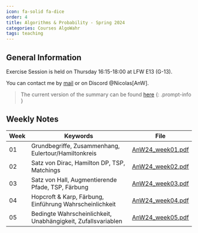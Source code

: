 ```yaml
---
icon: fa-solid fa-dice
order: 4
title: Algorithms & Probability - Spring 2024
categories: Courses AlgoWahr
tags: teaching
---
```


## General Information

Exercise Session is held on Thursday 16:15-18:00 at LFW E13 (G-13).

You can contact me by [mail](mailto:nwehrl@student.ethz.ch) or on Discord @Nicolas[AnW].

> The current version of the summary can be found [here](..\assets\documents\summaries\AnW23_PVW_final.pdf)
{: .prompt-info }

## Weekly Notes

| Week | Keywords                                                        | File                                                            |
| ---- | --------------------------------------------------------------- | --------------------------------------------------------------- |
| 01   | Grundbegriffe, Zusammenhang, Eulertour/Hamiltonkreis  | [AnW24_week01.pdf](..\assets\documents\AlgoWahr\AnW24_week01.pdf) |
| 02   | Satz von Dirac, Hamilton DP, TSP, Matchings | [AnW24_week02.pdf](..\assets\documents\AlgoWahr\AnW24_week02.pdf) |
| 03   | Satz von Hall, Augmentierende Pfade, TSP, Färbung | [AnW24_week03.pdf](..\assets\documents\AlgoWahr\AnW24_week03.pdf) |
| 04   | Hopcroft & Karp, Färbung, Einführung Wahrscheinlichkeit | [AnW24_week04.pdf](..\assets\documents\AlgoWahr\AnW24_week04.pdf) |
| 05   | Bedingte Wahrscheinlichkeit, Unabhängigkeit, Zufallsvariablen | [AnW24_week05.pdf](..\assets\documents\AlgoWahr\AnW24_week05.pdf) |